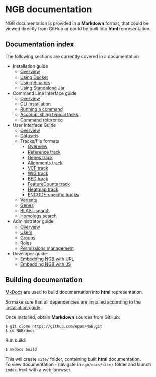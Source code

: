 # NGB documentation

NGB documentation is provided in a **Markdown** format, that could be viewed directly from GitHub or could be built into **html** representation.

## Documentation index

The following sections are currently covered in a documentation

* Installation guide
    * [Overview](md/installation/overview.md)
    * [Using Docker](md/installation/docker.md)
    * [Using Binaries](md/installation/binaries.md)
    * [Using Standalone Jar](md/installation/standalone.md)
* Command Line Interface guide
    * [Overview](md/cli/introduction.md)
    * [CLI Installation](md/cli/installation.md)
    * [Running a command](md/cli/running-command.md)
    * [Accomplishing typical tasks](md/cli/typical-tasks.md)
    * [Command reference](md/cli/command-reference.md)
* User Interface Guide
    * [Overview](md/user-guide/overview.md)
    * [Datasets](md/user-guide/datasets.md)
    * Tracks/file formats
        * [Overview](md/user-guide/tracks.md)
        * [Reference track](md/user-guide/tracks-reference.md)
        * [Genes track](md/user-guide/tracks-genes.md)
        * [Alignments track](md/user-guide/tracks-bam.md)
        * [VCF track](md/user-guide/tracks-vcf.md)
        * [WIG track](md/user-guide/tracks-wig.md)
        * [BED track](md/user-guide/tracks-bed.md)
        * [FeatureCounts track](md/user-guide/tracks-featurecounts.md)
        * [Heatmap track](md/user-guide/tracks-heatmap.md)
        * [ENCODE-specific tracks](md/user-guide/tracks-encode.md)
    * [Variants](md/user-guide/variants.md)
    * [Genes](md/user-guide/genes.md)
    * [BLAST search](md/user-guide/blast-search.md)
    * [Homologs search](md/user-guide/homologs-search.md)
* Administrator guide
    * [Overview](md/user-guide/um-overview.md)
    * [Users](md/user-guide/um-users.md)
    * [Groups](md/user-guide/um-groups.md)
    * [Roles](md/user-guide/um-roles.md)
    * [Permissions management](md/user-guide/um-permissions.md)
* Developer guide
    * [Embedding NGB with URL](md/user-guide/embedding-url.md)
    * [Embedding NGB with JS](md/user-guide/embedding-js.md)

## Building documentation

[MkDocs](http://www.mkdocs.org) are used to build documentation into **html** representation.

So make sure that all dependencies are installed according to the [installation guide](https://www.mkdocs.org/user-guide/installation/).

Once installed, obtain **Markdown** sources from GitHub:

``` bash
$ git clone https://github.com/epam/NGB.git
$ cd NGB/docs
```

Run build:

``` bash
$ mkdocs build
```

This will create `site/` folder, containing built **html** documentation.  
To view documentation - navigate in `ngb/docs/site/` folder and launch `index.html` with a web-browser.
